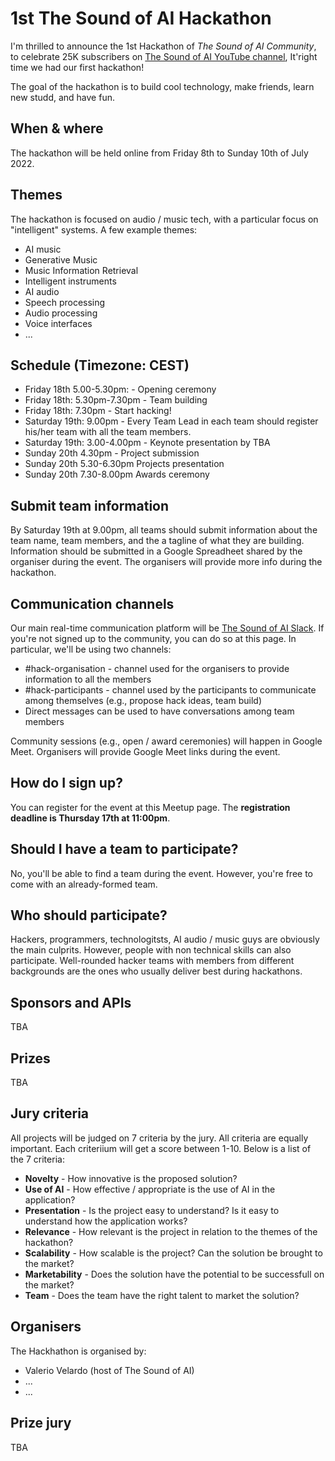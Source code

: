 # 1st The Sound of AI Hackathon
I'm thrilled to announce the 1st Hackathon of _The Sound of AI Community_, to celebrate 25K subscribers on [The Sound of AI YouTube channel](https://www.youtube.com/channel/UCZPFjMe1uRSirmSpznqvJfQ),  It'right time we had our first hackathon!

The goal of the hackathon is to build cool technology, make friends, learn new studd, and have fun. 

## When & where
The hackathon will be held online from Friday 8th to Sunday 10th of July 2022.

## Themes
The hackathon is focused on audio / music tech, with a particular focus on "intelligent" systems. A few example themes:

- AI music
- Generative Music
- Music Information Retrieval
- Intelligent instruments
- AI audio
- Speech processing
- Audio processing
- Voice interfaces
- ...

## Schedule (Timezone: CEST)
- Friday 18th 5.00-5.30pm: - Opening ceremony
- Friday 18th: 5.30pm-7.30pm - Team building
- Friday 18th: 7.30pm - Start hacking!
- Saturday 19th: 9.00pm - Every Team Lead in each team should register his/her team with all the team members. 
- Saturday 19th: 3.00-4.00pm - Keynote presentation by TBA
- Sunday 20th 4.30pm - Project submission 
- Sunday 20th 5.30-6.30pm Projects presentation
- Sunday 20th 7.30-8.00pm Awards ceremony

## Submit team information
By Saturday 19th at 9.00pm, all teams should submit information about the team name, team members, and the a tagline of what they are building. Information should be submitted in a Google Spreadheet shared by the organiser during the event. The organisers will provide more info during the hackathon.

## Communication channels
Our main real-time communication platform will be [The Sound of AI Slack](https://valeriovelardo.com/the-sound-of-ai-community/). If you're not signed up to the community, you can do so at this page. In particular, we'll be using two channels: 

- #hack-organisation - channel used for the organisers to provide information to all the members  
- #hack-participants - channel used by the participants to communicate among themselves (e.g., propose hack ideas, team build)
- Direct messages can be used to have conversations among team members

Community sessions (e.g., open / award ceremonies) will happen in Google Meet. Organisers will provide Google Meet links during the event.
 
## How do I sign up?
You can register for the event at this Meetup page. The **registration deadline is Thursday 17th at 11:00pm**.

## Should I have a team to participate?
No, you'll be able to find a team during the event. However, you're free to come with an already-formed team. 

## Who should participate?
Hackers, programmers, technologitsts, AI audio / music guys are obviously the main culprits. However, people with non technical skills can also participate. Well-rounded hacker teams with members from different backgrounds are the ones who usually deliver best during hackathons.   

## Sponsors and APIs
TBA

## Prizes
TBA

## Jury criteria
All projects will be judged on 7 criteria by the jury. All criteria are equally important. Each criteriium will get a score between 1-10. Below is a list of the 7 criteria:

- **Novelty** - How innovative is the proposed solution?
- **Use of AI** - How effective / appropriate is the use of AI in the application?
- **Presentation** - Is the project easy to understand? Is it easy to understand how the application works?
- **Relevance** - How relevant is the project in relation to the themes of the hackathon? 
- **Scalability** - How scalable is the project? Can the solution be brought to the market?
- **Marketability** - Does the solution have the potential to be successfull on the market?
- **Team** - Does the team have the right talent to market the solution? 

## Organisers
The Hackhathon is organised by: 
- Valerio Velardo (host of The Sound of AI)
- ...
- ... 

## Prize jury
TBA
